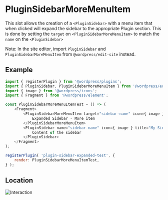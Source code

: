 # PluginSidebarMoreMenuItem

This slot allows the creation of a `<PluginSidebar>` with a menu item that when clicked will expand the sidebar to the appropriate Plugin section.
This is done by setting the `target` on `<PluginSidebarMoreMenuItem>` to match the `name` on the `<PluginSidebar>`

Note: In the site editor, import `PluginSidebar` and `PluginSidebarMoreMenuItem` from `@wordpress/edit-site` instead.

## Example

```js
import { registerPlugin } from '@wordpress/plugins';
import { PluginSidebar, PluginSidebarMoreMenuItem } from '@wordpress/edit-post';
import { image } from '@wordpress/icons';
import { Fragment } from '@wordpress/element';

const PluginSidebarMoreMenuItemTest = () => (
	<Fragment>
		<PluginSidebarMoreMenuItem target="sidebar-name" icon={ image }>
			Expanded Sidebar - More item
		</PluginSidebarMoreMenuItem>
		<PluginSidebar name="sidebar-name" icon={ image } title="My Sidebar">
			Content of the sidebar
		</PluginSidebar>
	</Fragment>
);

registerPlugin( 'plugin-sidebar-expanded-test', {
	render: PluginSidebarMoreMenuItemTest,
} );
```

## Location

![Interaction](https://raw.githubusercontent.com/WordPress/gutenberg/HEAD/docs/assets/plugin-sidebar-more-menu-item.gif?raw=true)
